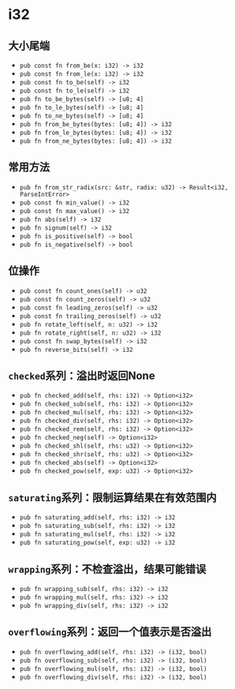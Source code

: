 # i32

## 大小尾端

* `pub const fn from_be(x: i32) -> i32`
* `pub const fn from_le(x: i32) -> i32`
* `pub const fn to_be(self) -> i32`
* `pub const fn to_le(self) -> i32`
* `pub fn to_be_bytes(self) -> [u8; 4]`
* `pub fn to_le_bytes(self) -> [u8; 4]`
* `pub fn to_ne_bytes(self) -> [u8; 4]`
* `pub fn from_be_bytes(bytes: [u8; 4]) -> i32`
* `pub fn from_le_bytes(bytes: [u8; 4]) -> i32`
* `pub fn from_ne_bytes(bytes: [u8; 4]) -> i32`

## 常用方法

* `pub fn from_str_radix(src: &str, radix: u32) -> Result<i32, ParseIntError>`
* `pub const fn min_value() -> i32`
* `pub const fn max_value() -> i32`
* `pub fn abs(self) -> i32`
* `pub fn signum(self) -> i32`
* `pub fn is_positive(self) -> bool`
* `pub fn is_negative(self) -> bool`

## 位操作

* `pub const fn count_ones(self) -> u32`
* `pub const fn count_zeros(self) -> u32`
* `pub const fn leading_zeros(self) -> u32`
* `pub const fn trailing_zeros(self) -> u32`
* `pub fn rotate_left(self, n: u32) -> i32`
* `pub fn rotate_right(self, n: u32) -> i32`
* `pub const fn swap_bytes(self) -> i32`
* `pub fn reverse_bits(self) -> i32`

## `checked`系列：溢出时返回None

* `pub fn checked_add(self, rhs: i32) -> Option<i32>`
* `pub fn checked_sub(self, rhs: i32) -> Option<i32>`
* `pub fn checked_mul(self, rhs: i32) -> Option<i32>`
* `pub fn checked_div(self, rhs: i32) -> Option<i32>`
* `pub fn checked_rem(self, rhs: i32) -> Option<i32>`
* `pub fn checked_neg(self) -> Option<i32>`
* `pub fn checked_shl(self, rhs: u32) -> Option<i32>`
* `pub fn checked_shr(self, rhs: u32) -> Option<i32>`
* `pub fn checked_abs(self) -> Option<i32>`
* `pub fn checked_pow(self, exp: u32) -> Option<i32>`

## `saturating`系列：限制运算结果在有效范围内

* `pub fn saturating_add(self, rhs: i32) -> i32`
* `pub fn saturating_sub(self, rhs: i32) -> i32`
* `pub fn saturating_mul(self, rhs: i32) -> i32`
* `pub fn saturating_pow(self, exp: u32) -> i32`

## `wrapping`系列：不检查溢出，结果可能错误

* `pub fn wrapping_sub(self, rhs: i32) -> i32`
* `pub fn wrapping_mul(self, rhs: i32) -> i32`
* `pub fn wrapping_div(self, rhs: i32) -> i32`

## `overflowing`系列：返回一个值表示是否溢出

* `pub fn overflowing_add(self, rhs: i32) -> (i32, bool)`
* `pub fn overflowing_sub(self, rhs: i32) -> (i32, bool)`
* `pub fn overflowing_mul(self, rhs: i32) -> (i32, bool)`
* `pub fn overflowing_div(self, rhs: i32) -> (i32, bool)`
